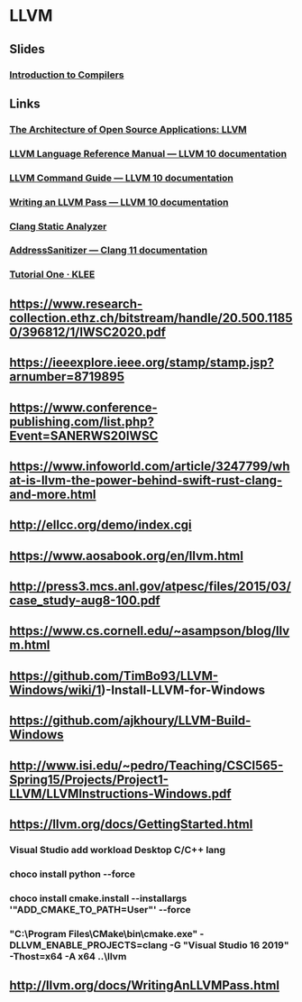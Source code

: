 # LLVM
## Slides
### [Introduction to Compilers](https://www.cs.umd.edu/class/fall2018/cmsc430/slides/xx-llvm.pdf)
## Links
### [The Architecture of Open Source Applications: LLVM](http://www.aosabook.org/en/llvm.html)
### [LLVM Language Reference Manual — LLVM 10 documentation](http://llvm.org/docs/LangRef.html)
### [LLVM Command Guide — LLVM 10 documentation](https://llvm.org/docs/CommandGuide/)
### [Writing an LLVM Pass — LLVM 10 documentation](http://llvm.org/docs/WritingAnLLVMPass.html#quick-start-writing-hello-world)
### [Clang Static Analyzer](http://clang-analyzer.llvm.org/)
### [AddressSanitizer — Clang 11 documentation](https://clang.llvm.org/docs/AddressSanitizer.html)
### [Tutorial One · KLEE](http://klee.github.io/tutorials/testing-function/)

## https://www.research-collection.ethz.ch/bitstream/handle/20.500.11850/396812/1/IWSC2020.pdf

## https://ieeexplore.ieee.org/stamp/stamp.jsp?arnumber=8719895

## https://www.conference-publishing.com/list.php?Event=SANERWS20IWSC

## https://www.infoworld.com/article/3247799/what-is-llvm-the-power-behind-swift-rust-clang-and-more.html

## http://ellcc.org/demo/index.cgi

## https://www.aosabook.org/en/llvm.html

## http://press3.mcs.anl.gov/atpesc/files/2015/03/case_study-aug8-100.pdf

## https://www.cs.cornell.edu/~asampson/blog/llvm.html

## https://github.com/TimBo93/LLVM-Windows/wiki/1)-Install-LLVM-for-Windows

## https://github.com/ajkhoury/LLVM-Build-Windows

## http://www.isi.edu/~pedro/Teaching/CSCI565-Spring15/Projects/Project1-LLVM/LLVMInstructions-Windows.pdf

## https://llvm.org/docs/GettingStarted.html

### Visual Studio add workload Desktop C/C++ lang
### choco install python --force
### choco install cmake.install --installargs '"ADD_CMAKE_TO_PATH=User"' --force
### "C:\Program Files\CMake\bin\cmake.exe" -DLLVM_ENABLE_PROJECTS=clang  -G "Visual Studio 16 2019" -Thost=x64 -A x64 ..\llvm

## http://llvm.org/docs/WritingAnLLVMPass.html
